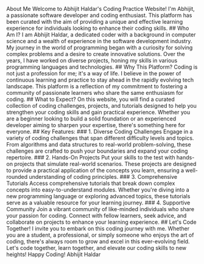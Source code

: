 About Me
Welcome to Abhijit Haldar's Coding Practice Website! I'm Abhijit, a passionate software developer and coding enthusiast. This platform has been curated with the aim of providing a unique and effective learning experience for individuals looking to enhance their coding skills. ## Who Am I? I am Abhijit Haldar, a dedicated coder with a background in computer science and a wealth of experience in the software development industry. My journey in the world of programming began with a curiosity for solving complex problems and a desire to create innovative solutions. Over the years, I have worked on diverse projects, honing my skills in various programming languages and technologies. ## Why This Platform? Coding is not just a profession for me; it's a way of life. I believe in the power of continuous learning and practice to stay ahead in the rapidly evolving tech landscape. This platform is a reflection of my commitment to fostering a community of passionate learners who share the same enthusiasm for coding. ## What to Expect? On this website, you will find a curated collection of coding challenges, projects, and tutorials designed to help you strengthen your coding skills and gain practical experience. Whether you are a beginner looking to build a solid foundation or an experienced developer aiming to sharpen your expertise, there's something here for everyone. ## Key Features: ### 1. Diverse Coding Challenges Engage in a variety of coding challenges that span different difficulty levels and topics. From algorithms and data structures to real-world problem-solving, these challenges are crafted to push your boundaries and expand your coding repertoire. ### 2. Hands-On Projects Put your skills to the test with hands-on projects that simulate real-world scenarios. These projects are designed to provide a practical application of the concepts you learn, ensuring a well-rounded understanding of coding principles. ### 3. Comprehensive Tutorials Access comprehensive tutorials that break down complex concepts into easy-to-understand modules. Whether you're diving into a new programming language or exploring advanced topics, these tutorials serve as a valuable resource for your learning journey. ### 4. Supportive Community Join a vibrant community of like-minded individuals who share your passion for coding. Connect with fellow learners, seek advice, and collaborate on projects to enhance your learning experience. ## Let's Code Together! I invite you to embark on this coding journey with me. Whether you are a student, a professional, or simply someone who enjoys the art of coding, there's always room to grow and excel in this ever-evolving field. Let's code together, learn together, and elevate our coding skills to new heights! Happy Coding! Abhijit Haldar
